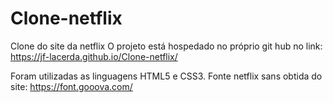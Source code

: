 # Clone-netflix
Clone do site da netflix
O projeto está hospedado no próprio git hub no link: https://jf-lacerda.github.io/Clone-netflix/

Foram utilizadas as linguagens HTML5 e CSS3.
Fonte netflix sans obtida do site: https://font.gooova.com/
